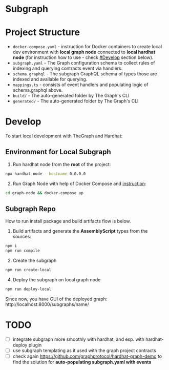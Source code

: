 # Subgraph

# Project Structure

- `docker-compose.yaml` - instruction for Docker containers to create local dev environment with **local graph node** connected to **local hardhat node** (for instruction how to use - check [#Develop](#Develop) section below).
- `subgraph.yaml` - The Graph configuration schema to collect rules of indexing and querying contracts event via handlers.
- `schema.graphql` - The subgraph GraphQL schema of types those are indexed and available for querying.
- `mappings.ts` - consists of event handlers and populating logic of schema.graphql above.
- `build/` - The auto-generated folder by The Graph's CLI
- `generated/` - The auto-generated folder by The Graph's CLI

# Develop
To start local development with TheGraph and Hardhat:

## Environment for Local Subgraph
1. Run hardhat node from the **root** of the project:
```bash
npx hardhat node --hostname 0.0.0.0 
```

2. Run Graph Node with help of Docker Compose and [instruction](graph-node/docker-compose.yaml):
```bash
cd graph-node && docker-compose up
```

## Subgraph Repo
How to run install package and build artifacts flow is below.

1. Build artifacts and generate the **AssemblyScript** types from the sources:
```bash
npm i
npm run compile
```

2. Create the subgraph
```bash
npm run create-local
```

4. Deploy the subgraph on local graph node
```bash
npm run deploy-local 
```

Since now, you have GUI of the deployed graph: http://localhost:8000/subgraphs/name/<YourContractName>

# TODO
- [ ] integrate subgraph more smoothly with hardhat, and esp. with hardhat-deploy plugin
- [ ] use subgraph templating as it used with the graph project contracts
- [ ] check again https://github.com/graphprotocol/hardhat-graph-demo to find the solution for **auto-populating subgraph.yaml with events**
